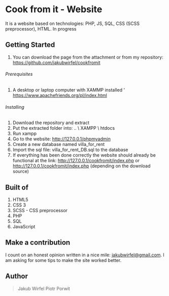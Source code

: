 # Cook from it - Website
   It is a website based on technologies: PHP, JS, SQL, CSS (SCSS preprocessor), HTML. In progress
## Getting Started
1. You can download the page from the attachment or from my repository:
    https://github.com/jakubwirfel/cookfromit
###### Prerequisites
1. A desktop or laptop computer with XAMMP installed '
    https://www.apachefriends.org/pl/index.html
###### Installing
1. Download the repository and extract
2. Put the extracted folder into: .. \ XAMPP \ htdocs
3. Run xampp
4. Go to the website: http://127.0.0.1/phpmyadmin
5. Create a new database named villa_for_rent
6. Import the sql file: villa_for_rent_DB.sql to the database
7. If everything has been done correctly the website should already be
        functional at the link: http://127.0.0.1/cookfromit/index.php or
        http://127.0.0.1/cookfromit/index.php (depending on the download source)

## Built of
1. HTML5
2. CSS 3
3. SCSS - CSS preprocessor
4. PHP
5. SQL
6. JavaScript

## Make a contribution

   I count on an honest opinion written in a nice mile: jakubwirfel@gmail.com. I am asking for some tips to make
the site worked better.
## Author
> Jakub Wirfel
> Piotr Porwit


